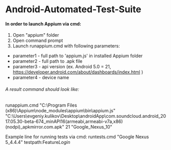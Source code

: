 # Android-Automated-Test-Suite

#### In order to launch Appium via cmd:
1. Open "appium" folder
2. Open command prompt
3. Launch runappium.cmd with following parameters:
- parameter1 - full path to 'appium.js' in installed Appium folder
- parameter2 - full path to .apk file
- parameter3 - api version (ex. Android 5.0 = 21, https://developer.android.com/about/dashboards/index.html )
- parameter4 - device name


###### A result command should look like: 
runappium.cmd "C:\Program Files (x86)\Appium\node_modules\appium\bin\appium.js" "C:\Users\evgeniy.kulikov\Desktop\androidApp\com.soundcloud.android_2017.05.30-beta-674_minAPI16(armeabi,armeabi-v7a,x86)(nodpi)_apkmirror.com.apk" 21 "Google_Nexus_10" 
 

 
 
Example line for running tests via cmd: runtests.cmd "Google Nexus 5_4.4.4" testpath:Feature*Login*